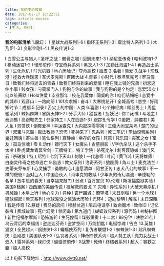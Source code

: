 ```yaml
---
title: 我的电影收藏
date: 2017-02-17 16:22:51
tags: article movies
categories:
- [生活, 资料]
---
```

**我的电影清单**
1.魔幻：
l 星球大战系列1-6
l 指环王系列1-3
l 霍比特人系列1-3
l 木乃伊1-3
l 变形金刚1-4
l 黑夜传说1-3
<!--more-->
l 白雪公主与猎人
l 圣杯之战：骸骨之城
l 回到未来1-3
l 纳尼亚传奇
l 哈利波特1-7
l 移动迷宫1-2
l 怪形前传
l 夺宝奇兵系列
l 黑衣人1-3
l 加勒比海盗1-4
l 再造战士系列
l 生化危机
l 时光机器
l 地心历险记
l 夺命高校
l 画皮
2.名著
l 简爱
3.战争
l 珍珠港
l 拯救大兵瑞恩
l 军犬麦克斯
l 百团大战
4.青春
l 小时代
l 泰坦尼克号
l 罗马假日
l 致我们终将逝去的青春
l 致我们终将到来的爱情
l 睡在我上铺的兄弟
l 初恋这件小事
l 贱女孩
l 刁蛮掌门人
l 狗狗与你的故事
l 我与狗狗的是个约定
l 恋爱50次
l 何以笙箫默
l Hold住爱
l 毕业那年
l 校花我爱你
l 同桌的你
l 咱们结婚吧
l 恋爱中的城市
l 观音山
l 一路向前
l 101次求婚
l 奋斗
l 大寒桃花开
l 全城高考
l 恋空
l 好雨知时节：成都
5.记录
l 舌尖上的中国
l 人类
6.喜剧
l 七个神经病
l 屌丝男士
l 周星驰系列
l 辣妈辣妹
l 冒牌天神1-2
l 分手大师
l 独裁者
l 捉妖记
l 你丫闭嘴
l 斗地主
l 泰迪熊
l 高跟鞋先生
l 邻家特工
l 人在囧途1-3
l 跟踪孔令学
l G蛋把，肿瘤君
l 美人鱼
l 煎饼侠
l 倒霉爱神
l 幸运查克
l 大内密探零零狗
l 三傻大闹宝莱坞
l 楚门的世界
l 双宝斗恶魔
l 魔法教师
7.恐怖
l 死神来了
l 鬼系列
l 死亡笔记
l 笔仙惊魂系列
l 鬼娃回魂
l 寄生兽
l 笔仙系列
l 寂静岭
l 幸存的女孩
l 咒怨
l 咒乐园
l 丧家之女
l 室友
l 孤岛惊魂
l 零
8.动作
l 镖行天下
l 女魔头
l 古墓丽影
l V字仇杀队
l 这个杀手不太冷
l 卧虎藏龙青冥宝剑
l 王牌特工：特工学院
l 杀死比尔
l 刺客聂隐娘
l 澳门风云
l 杀破狼
l 特工绍特
l 七剑下天山
l 刺陵
l 一代总师
l 叶问
l 黄飞鸿
l 天将雄师
l 白幽灵传奇之绝命逃亡
9.励志
l 教父系列
l 洛奇系列
l 狼图腾
l 角斗士
l 麦克法兰
l 史蒂夫乔布斯
l 心灵捕手
l 勇敢的心
l 遗愿清单
l 阿甘正传
l 忠犬八公的故事
l 不一样的爸爸
l 面对巨人
l 中国合伙人
l 肖申克的救赎
l 少年派的奇幻漂流
l 辛德勒的名单
l 放牛班的春天
l 当幸福来敲门
l 弱点
l 百万宝贝
10.伦理
l 斯坦福监狱实验
l 美国X档案
l 西西里的美丽传说
l 被解救的姜戈
11.灾难
l 异性系列
l 大破天幕杀机
l 机械姬
l 木星上行
l 地心引力
l 异种
l 丧尸围城：瞭望塔
l 末日崩塌
l 另一个地球
l 猩球崛起
l 后天系列
l 地球淹没之惊涛大历险
l 光环4：迈向黎明
l 解冻
l 末日深眠
l 我是传奇
12.悬疑
l 费马的房间
l 穆赫兰道
l 阻击电话亭
l 致命魔术
l 致命ID
l 记忆裂痕
l 费城故事
l 死亡幻觉
l 禁闭岛
l 第九道门
l 蝴蝶效应系列
l 源代码
l 神秘拼图
l 新世纪福尔摩斯
l 恐怖游轮
l 生死停留
l 谍影重重
l 十二宫
l 88分钟
l 决胜21点
l 乌云背后的幸福线
l 盗走达芬奇
l 盗梦空间
l 万能钥匙
l 电锯惊魂
l 告白
13.英雄
l 猫女
l 全民超人
l 钢铁侠1-3
l 蝙蝠侠系列
l 复仇者联盟1-2
l 蜘蛛侠1-3
l 超凡蜘蛛侠
l 金刚狼
l 美国队长1-3
l 惩罚者系列
l 神奇四侠系列
l 超人特工队
l 魔力女战士
l 蚁人
l 雷神系列
l 绿灯侠
l 蝙蝠侠前传
l X战警
l 死侍
l 终结者系列
l 超人：钢铁之躯
l 超人高校
 
以上电影下载地址：http://www.dytt8.net/
